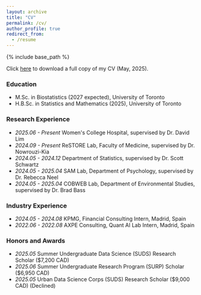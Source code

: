 ```yaml
---
layout: archive
title: "CV"
permalink: /cv/
author_profile: true
redirect_from:
  - /resume
---
```


{% include base_path %}

Click [here](http://javmencia.github.io/files/ResumeJavierMencia-2.pdf) to download a full copy of my CV (May, 2025). 

<span class="anchor" id="Education"></span>
### Education
- M.Sc. in Biostatistics (2027 expected), University of Toronto 
- H.B.Sc. in Statistics and Mathematics (2025), University of Toronto 


<span class="anchor" id="Research Experience"></span>
### Research Experience

- *2025.06 - Present* Women's College Hospital, supervised by Dr. David Lim
- *2024.09 - Present* ReSTORE Lab, Faculty of Medicine, supervised by Dr. Nowrouzi-Kia
- *2024.05 - 2024.12* Department of Statistics, supervised by Dr. Scott Schwartz
- *2024.05 - 2025.04* SAM Lab, Department of Psychology, supervised by Dr. Rebecca Neel
- *2024.05 - 2025.04* COBWEB Lab, Department of Environmental Studies, supervised by Dr. Brad Bass

<span class="anchor" id="Industry Experience"></span>
### Industry Experience

- *2024.05 - 2024.08* KPMG, Financial Consulting Intern, Madrid, Spain
- *2022.06 - 2022.08* AXPE Consulting, Quant AI Lab Intern, Madrid, Spain

<span class="anchor" id="Internships"></span>
### Honors and Awards
- *2025.05* Summer Undergraduate Data Science (SUDS) Research Scholar ($7,200 CAD)
- *2025.06* Summer Undergraduate Research Program (SURP) Scholar ($6,950 CAD)
- *2025.05* Urban Data Science Corps (SUDS) Research Scholar ($9,000 CAD) (Declined)

